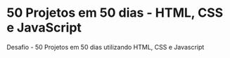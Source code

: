 # 50 Projetos em 50 dias - HTML, CSS e JavaScript
Desafio - 50 Projetos em 50 dias utilizando HTML, CSS e Javascript
